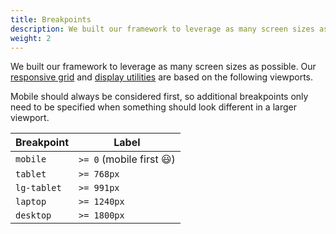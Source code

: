 ```yaml
---
title: Breakpoints
description: We built our framework to leverage as many screen sizes as possible. Our responsive grid and display utilities are based on the following viewports.
weight: 2
---
```


We built our framework to leverage as many screen sizes as possible. Our [responsive grid](/docs/layout/blocks/#Responsive-grids) and [display utilities](/docs/utilities/display/) are based on the following viewports.

Mobile should always be considered first, so additional breakpoints only need to be specified when something should look different in a larger viewport.

<table class="table modifiers table--no-hover">
    <thead>
    <tr>
        <th>Breakpoint </th>
        <th class="w-50">Label</th>
    </tr>
    </thead>
    <tbody>
        <tr>
            <td data-label="Breakpoint">
                <code>mobile</code>
            </td>
            <td data-label="Label">
            <code>>= 0</code> (mobile first 😃)
            </td>
        </tr>
        <tr>
            <td data-label="Breakpoint">
                <code>tablet</code>
            </td>
            <td data-label="Label">
                <code>>= 768px</code>
            </td>
        </tr>
        <tr>
            <td data-label="Breakpoint">
                <code>lg-tablet</code>
            </td>
            <td data-label="Label">
                <code>>= 991px</code>
            </td>
        </tr>
        <tr>
            <td data-label="Breakpoint">
                <code>laptop</code>
            </td>
            <td data-label="Label">
                <code>>= 1240px</code>
            </td>
        </tr>
        <tr>
            <td data-label="Breakpoint">
                <code>desktop</code>
            </td>
            <td data-label="Label">
                <code>>= 1800px</code>
            </td>
        </tr>
    </tbody>
</table>